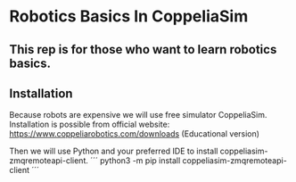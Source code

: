 # Robotics Basics In CoppeliaSim
## This rep is for those who want to learn robotics basics.


## Installation
Because robots are expensive we will use free simulator CoppeliaSim. 
Installation is possible from official website: https://www.coppeliarobotics.com/downloads (Educational version)

Then we will use Python and your preferred IDE to install coppeliasim-zmqremoteapi-client.
´´´
python3 -m pip install coppeliasim-zmqremoteapi-client
´´´
